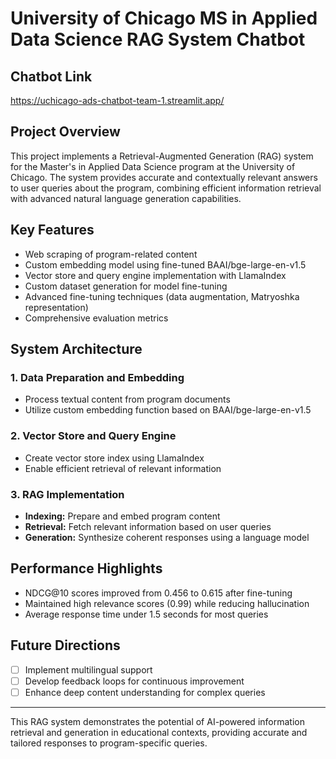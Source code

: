 # University of Chicago MS in Applied Data Science RAG System Chatbot

## Chatbot Link
https://uchicago-ads-chatbot-team-1.streamlit.app/

## Project Overview

This project implements a Retrieval-Augmented Generation (RAG) system for the Master's in Applied Data Science program at the University of Chicago. The system provides accurate and contextually relevant answers to user queries about the program, combining efficient information retrieval with advanced natural language generation capabilities.

## Key Features

- Web scraping of program-related content
- Custom embedding model using fine-tuned BAAI/bge-large-en-v1.5
- Vector store and query engine implementation with LlamaIndex
- Custom dataset generation for model fine-tuning
- Advanced fine-tuning techniques (data augmentation, Matryoshka representation)
- Comprehensive evaluation metrics

## System Architecture

### 1. Data Preparation and Embedding
- Process textual content from program documents
- Utilize custom embedding function based on BAAI/bge-large-en-v1.5

### 2. Vector Store and Query Engine
- Create vector store index using LlamaIndex
- Enable efficient retrieval of relevant information

### 3. RAG Implementation
- **Indexing:** Prepare and embed program content
- **Retrieval:** Fetch relevant information based on user queries
- **Generation:** Synthesize coherent responses using a language model

## Performance Highlights

- NDCG@10 scores improved from 0.456 to 0.615 after fine-tuning
- Maintained high relevance scores (0.99) while reducing hallucination
- Average response time under 1.5 seconds for most queries

## Future Directions

- [ ] Implement multilingual support
- [ ] Develop feedback loops for continuous improvement
- [ ] Enhance deep content understanding for complex queries

---

This RAG system demonstrates the potential of AI-powered information retrieval and generation in educational contexts, providing accurate and tailored responses to program-specific queries.
